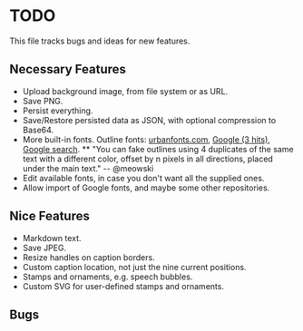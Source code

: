 # TODO

This file tracks bugs and ideas for new features.

## Necessary Features

* Upload background image, from file system or as URL.
* Save PNG.
* Persist everything.
* Save/Restore persisted data as JSON, with optional compression to Base64.
* More built-in fonts.
  Outline fonts: [urbanfonts.com](https://www.urbanfonts.com/fonts/outline-fonts.htm),
  [Google (3 hits)](https://fonts.google.com/?query=outline),
  [Google search](https://www.google.com/search?q=fonts+with+outlines).
** "You can fake outlines using 4 duplicates of the same text with a different
   color, offset by n pixels in all directions, placed under the main text."
   -- @meowski
* Edit available fonts, in case you don't want all the supplied ones.
* Allow import of Google fonts, and maybe some other repositories.

## Nice Features

* Markdown text.
* Save JPEG.
* Resize handles on caption borders.
* Custom caption location, not just the nine current positions.
* Stamps and ornaments, e.g. speech bubbles.
* Custom SVG for user-defined stamps and ornaments.

## Bugs
